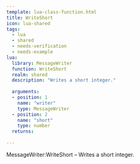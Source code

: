 ```yaml
---
template: lua-class-function.html
title: WriteShort
icon: lua-shared
tags:
  - lua
  - shared
  - needs-verification
  - needs-example
lua:
  library: MessageWriter
  function: WriteShort
  realm: shared
  description: "Writes a short integer."
  
  arguments:
  - position: 1
    name: "writer"
    type: MessageWriter
  - position: 2
    name: "short"
    type: number
  returns:
    
---
```


<div class="lua__search__keywords">
MessageWriter:WriteShort &#x2013; Writes a short integer.
</div>
